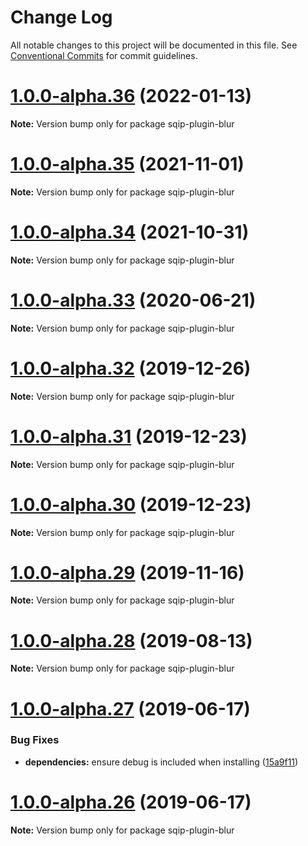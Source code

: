 # Change Log

All notable changes to this project will be documented in this file.
See [Conventional Commits](https://conventionalcommits.org) for commit guidelines.

# [1.0.0-alpha.36](https://github.com/axe312ger/sqip/compare/sqip-plugin-blur@1.0.0-alpha.35...sqip-plugin-blur@1.0.0-alpha.36) (2022-01-13)

**Note:** Version bump only for package sqip-plugin-blur





# [1.0.0-alpha.35](https://github.com/axe312ger/sqip/compare/sqip-plugin-blur@1.0.0-alpha.34...sqip-plugin-blur@1.0.0-alpha.35) (2021-11-01)

**Note:** Version bump only for package sqip-plugin-blur





# [1.0.0-alpha.34](https://github.com/axe312ger/sqip/compare/sqip-plugin-blur@1.0.0-alpha.33...sqip-plugin-blur@1.0.0-alpha.34) (2021-10-31)

**Note:** Version bump only for package sqip-plugin-blur





# [1.0.0-alpha.33](https://github.com/axe312ger/sqip/compare/sqip-plugin-blur@1.0.0-alpha.32...sqip-plugin-blur@1.0.0-alpha.33) (2020-06-21)

**Note:** Version bump only for package sqip-plugin-blur





# [1.0.0-alpha.32](https://github.com/axe312ger/sqip/compare/sqip-plugin-blur@1.0.0-alpha.31...sqip-plugin-blur@1.0.0-alpha.32) (2019-12-26)

**Note:** Version bump only for package sqip-plugin-blur





# [1.0.0-alpha.31](https://github.com/axe312ger/sqip/compare/sqip-plugin-blur@1.0.0-alpha.30...sqip-plugin-blur@1.0.0-alpha.31) (2019-12-23)

**Note:** Version bump only for package sqip-plugin-blur





# [1.0.0-alpha.30](https://github.com/axe312ger/sqip/compare/sqip-plugin-blur@1.0.0-alpha.29...sqip-plugin-blur@1.0.0-alpha.30) (2019-12-23)

**Note:** Version bump only for package sqip-plugin-blur





# [1.0.0-alpha.29](https://github.com/axe312ger/sqip/compare/sqip-plugin-blur@1.0.0-alpha.28...sqip-plugin-blur@1.0.0-alpha.29) (2019-11-16)

**Note:** Version bump only for package sqip-plugin-blur





# [1.0.0-alpha.28](https://github.com/axe312ger/sqip/compare/sqip-plugin-blur@1.0.0-alpha.27...sqip-plugin-blur@1.0.0-alpha.28) (2019-08-13)

**Note:** Version bump only for package sqip-plugin-blur





# [1.0.0-alpha.27](https://github.com/axe312ger/sqip/compare/sqip-plugin-blur@1.0.0-alpha.26...sqip-plugin-blur@1.0.0-alpha.27) (2019-06-17)


### Bug Fixes

* **dependencies:** ensure debug is included when installing ([15a9f11](https://github.com/axe312ger/sqip/commit/15a9f11))





# [1.0.0-alpha.26](https://github.com/axe312ger/sqip/compare/sqip-plugin-blur@1.0.0-alpha.25...sqip-plugin-blur@1.0.0-alpha.26) (2019-06-17)

**Note:** Version bump only for package sqip-plugin-blur
